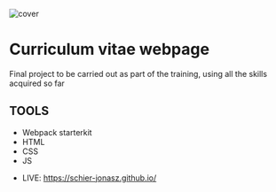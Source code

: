![cover](https://schier-jonasz.github.io/junior-background.png)

# Curriculum vitae webpage

Final project to be carried out as part of the training, using all the skills acquired so far

## TOOLS

- Webpack starterkit
- HTML
- CSS
- JS


* LIVE: https://schier-jonasz.github.io/



